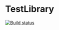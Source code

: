 # TestLibrary

[![Build status](https://ci.appveyor.com/api/projects/status/32r7s2skrgm9ubva?svg=true)](https://ci.appveyor.com/project/mrtkyz/TestLibrary/branch/master)
